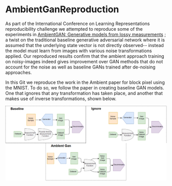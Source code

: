 # AmbientGanReproduction

As part of the International Conference on Learning Representations reproducibility challenge we attempted to reproduce some of the experiments in [AmbientGAN: Generative models from lossy measurements](https://openreview.net/pdf?id=Hy7fDog0b) ; a twist on the traditional baseline generative adversarial network where it is assumed that the underlying state vector is not directly observed-- instead the model must learn from images with various noise transformations applied. Our reproduced results confirm that the ambient approach training on noisy-images indeed gives improvement over GAN methods that do not account for the noise as well as baseline GANs trained after de-noising approaches.

In this Git we reproduce the work in the Ambient paper for block pixel using the MNIST. To do so, we follow the paper in creating baseline GAN models. One that ignores that any transformation has taken place, and another that makes use of inverse transformations, shown below. 


![alt text](https://github.com/COMP6248-Reproducability-Challenge/AmbientGanReproduction/blob/master/model_flow.png "Logo Title Text 1")
